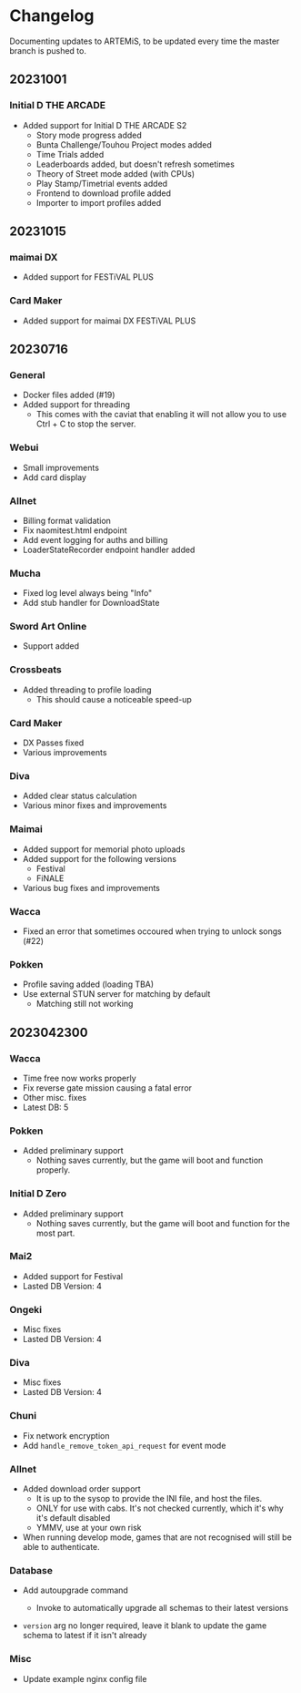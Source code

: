 # Changelog
Documenting updates to ARTEMiS, to be updated every time the master branch is pushed to.

## 20231001
### Initial D THE ARCADE
+ Added support for Initial D THE ARCADE S2
  + Story mode progress added
  + Bunta Challenge/Touhou Project modes added
  + Time Trials added
  + Leaderboards added, but doesn't refresh sometimes
  + Theory of Street mode added (with CPUs)
  + Play Stamp/Timetrial events added
  + Frontend to download profile added
  + Importer to import profiles added

## 20231015
### maimai DX
+ Added support for FESTiVAL PLUS

### Card Maker
+ Added support for maimai DX FESTiVAL PLUS

## 20230716
### General
+ Docker files added (#19)
+ Added support for threading
  + This comes with the caviat that enabling it will not allow you to use Ctrl + C to stop the server.

### Webui
+ Small improvements
+ Add card display

### Allnet
+ Billing format validation
+ Fix naomitest.html endpoint
+ Add event logging for auths and billing
+ LoaderStateRecorder endpoint handler added

### Mucha
+ Fixed log level always being "Info"
+ Add stub handler for DownloadState

### Sword Art Online
+ Support added

### Crossbeats
+ Added threading to profile loading
  + This should cause a noticeable speed-up

### Card Maker
+ DX Passes fixed
+ Various improvements

### Diva
+ Added clear status calculation
+ Various minor fixes and improvements

### Maimai
+ Added support for memorial photo uploads
+ Added support for the following versions
  + Festival
  + FiNALE
+ Various bug fixes and improvements

### Wacca
+ Fixed an error that sometimes occoured when trying to unlock songs (#22)

### Pokken
+ Profile saving added (loading TBA)
+ Use external STUN server for matching by default
  + Matching still not working

## 2023042300
### Wacca
+ Time free now works properly
+ Fix reverse gate mission causing a fatal error
+ Other misc. fixes
+ Latest DB: 5

### Pokken
+ Added preliminary support
    + Nothing saves currently, but the game will boot and function properly.

### Initial D Zero
+ Added preliminary support
    + Nothing saves currently, but the game will boot and function for the most part.

### Mai2
+ Added support for Festival
+ Lasted DB Version: 4

### Ongeki
+ Misc fixes
+ Lasted DB Version: 4

### Diva
+ Misc fixes
+ Lasted DB Version: 4

### Chuni
+ Fix network encryption
+ Add `handle_remove_token_api_request` for event mode

### Allnet
+ Added download order support
    + It is up to the sysop to provide the INI file, and host the files.
    + ONLY for use with cabs. It's not checked currently, which it's why it's default disabled
    + YMMV, use at your own risk
+ When running develop mode, games that are not recognised will still be able to authenticate.

### Database
+ Add autoupgrade command
    + Invoke to automatically upgrade all schemas to their latest versions

+ `version` arg no longer required, leave it blank to update the game schema to latest if it isn't already

### Misc
+ Update example nginx config file
